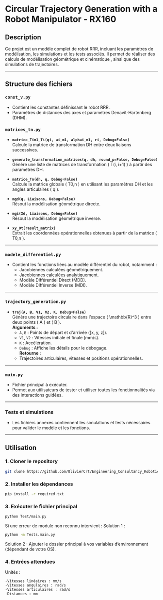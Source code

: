 # Circular Trajectory Generation with a Robot Manipulator - RX160

## Description

Ce projet est un modèle complet de robot RRR, incluant les paramètres de modélisation, les simulations et les tests associés. Il permet de réaliser des calculs de modélisation géométrique et cinématique , ainsi que des simulations de trajectoires.

---

## Structure des fichiers

### `const_v.py`
- Contient les constantes définissant le robot RRR.
- Paramètres de distances des axes et paramètres Denavit-Hartenberg (DHM).

### `matrices_tn.py`
- **`matrice_Tim1_Ti(qi, ai_m1, alphai_m1, ri, Debug=False)`**  
  Calcule la matrice de transformation DH entre deux liaisons successives.

- **`generate_transformation_matrices(q, dh, round_p=False, Debug=False)`**  
  Génère une liste de matrices de transformation \( T(i, i+1) \) à partir des paramètres DH.

- **`matrice_Tn(dh, q, Debug=False)`**  
  Calcule la matrice globale \( T0,n \) en utilisant les paramètres DH et les angles articulaires \( q \).

- **`mgd(q, Liaisons, Debug=False)`**  
  Résout la modélisation géométrique directe.

- **`mgi(Xd, Liaisons, Debug=False)`**  
  Résout la modélisation géométrique inverse.

- **`xy_Ot(result_matrix)`**  
  Extrait les coordonnées opérationnelles obtenues à partir de la matrice \( T0,n \).

---

### `modele_differentiel.py`
- Contient les fonctions liées au modèle différentiel du robot, notamment :
  - Jacobiennes calculées géométriquement.
  - Jacobiennes calculées analytiquement.
  - Modèle Différentiel Direct (MDD).
  - Modèle Différentiel Inverse (MDI).

---

### `trajectory_generation.py`
- **`traj(A, B, V1, V2, K, Debug=False)`**  
  Génère une trajectoire circulaire dans l’espace \( \mathbb{R}^3 \) entre deux points \( A \) et \( B \).  
  **Arguments :**
  - `A`, `B` : Points de départ et d'arrivée \([x, y, z]\).
  - `V1`, `V2` : Vitesses initiale et finale (mm/s).
  - `K` : Accélération.
  - `Debug` : Affiche les détails pour le débogage.  
  **Retourne :**
  - Trajectoires articulaires, vitesses et positions opérationnelles.

---

### `main.py`
- Fichier principal à exécuter.
- Permet aux utilisateurs de tester et utiliser toutes les fonctionnalités via des interactions guidées.

---

### Tests et simulations
- Les fichiers annexes contiennent les simulations et tests nécessaires pour valider le modèle et les fonctions.

---

## Utilisation

### 1. Cloner le repository
```bash
git clone https://github.com/OlivierCrt/Engineering_Consultancy_Robotic_Modeling
```
### 2. Installer les dépendances
```bash
pip install -r required.txt
```
### 3. Exécuter le fichier principal
```bash
python Test/main.py
```
Si une erreur de module non reconnu intervient :
Solution 1 :
```bash
python -m Tests.main.py
```
Solution 2 :
Ajouter le dossier principal à vos variables d’environnement (dépendant de votre OS).


### 4. Entrées attendues
  Unités :
  
    -Vitesses linéaires : mm/s
    -Vitesses angulaires : rad/s
    -Vitesses articulaires : rad/s
    -Distances : mm
